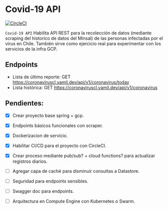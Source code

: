 # Covid-19 API
[![CircleCI](https://circleci.com/gh/yamilmedina/coronavirusapi.svg?style=shield)](https://circleci.com/gh/yamilmedina/coronavirusapi)

`Covid-19 API` Habilita API REST para la recolección de datos (mediante scraping del historico de datos del Minsal) de las personas infectadas por el virus en Chile.
También sirve como ejercicio real para experimentar con los servicios de la infra GCP.

## Endpoints


* Lista de último reporte: GET https://coronaviruscl.yamil.dev/api/v1/coronavirus/today
* Lista histórica: GET https://coronaviruscl.yamil.dev/api/v1/coronavirus

## Pendientes:

- [x] Crear proyecto base spring + gcp. 
- [x] Endpoints básicos funcionales con scraper. 
- [x] Dockerizacion de servicio. 
- [x] Habilitar CI/CD para el proyecto con CircleCI. 
- [x] Crear proceso mediante pub/sub? + cloud functions? para actualizar registros diarios. 
- [ ] Agregar capa de caché para disminuir consultas a Datastore. 
- [ ] Seguridad para endpoints sensibles. 
- [ ] Swagger doc para endpoints. 
- [ ] Arquitectura en Compute Engine con Kubernetes o Swarm. 
 
